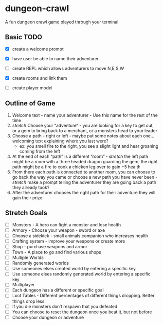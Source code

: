 # dungeon-crawl
A fun dungeon crawl game played through your terminal

## Basic TODO
- [X] create a welcome prompt
- [X] have user be able to name their adventurer
- [ ] create REPL which allows adventurers to move N,E,S,W
- [X] create rooms and link them
- [ ] create player model


## Outline of Game
1. Welcome text - name your adventurer - Use this name for the rest of the time
2. *stretch* Choose your “adventure” - you are looking for a key to get out, or a gem to bring back to a merchant, or a monsters head to your leader
3. Choose a path - right or left - maybe put some notes about each one… welcoming text explaining where you last were?
    - ex: you smell fire to the right, you see a slight light and hear groaning coming from the left
4. At the end of each “path” is a different “room” - *stretch* the left path might be a room with a three headed dragon guarding the gem, the right path might be a fire to cook a chicken leg over to gain +5 health
5. From there each path is connected to another room, you can choose to go back the way you came or choose a new path you have never been - *stretch* make a prompt telling the adventurer they are going back a path they already took? 
6. After the adventurer chooses the right path for their adventure they will gain their prize


## Stretch Goals
- [ ] Monsters - A hero can fight a monster and lose health
- [ ] Armory - Choose your weapon - sword or axe
- [ ] Choose a sidekick - small animals companion who increases health
- [ ] Crafting system - improve your weapons or create more
- [ ] Shop - purchase weapons and armor
- [ ] Town - A place to go and find various shops
- [ ] Multiple Worlds
- [ ] Randomly generated worlds
- [ ] Use someones elses created world by entering a specific key
- [ ] Use someone elses randomly generated world by entering a specific key
- [ ] Multiplayer
- [ ] Each dungeon has a different or specific goal
- [ ] Loot Tables - Different percentages of different things dropping. Better things drop less.
- [ ] If you die monsters don’t respawn that you defeated
- [ ] You can choose to reset the dungeon once you beat it, but not before
- [ ] Choose your dungeon or adventure
